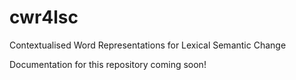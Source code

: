 # cwr4lsc
Contextualised Word Representations for Lexical Semantic Change

Documentation for this repository coming soon! 
